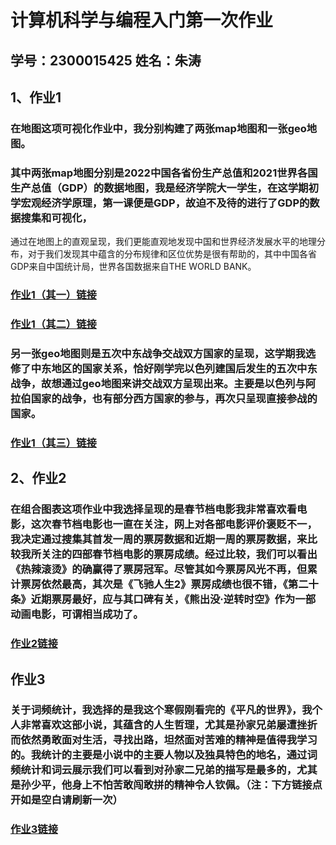 # 计算机科学与编程入门第一次作业
## 学号：2300015425  姓名：朱涛
## 1、作业1
### 在地图这项可视化作业中，我分别构建了两张map地图和一张geo地图。
### 其中两张map地图分别是2022中国各省份生产总值和2021世界各国生产总值（GDP）的数据地图，我是经济学院大一学生，在这学期初学宏观经济学原理，第一课便是GDP，故迫不及待的进行了GDP的数据搜集和可视化，
通过在地图上的直观呈现，我们更能直观地发现中国和世界经济发展水平的地理分布，对于我们发现其中蕴含的分布规律和区位优势是很有帮助的，其中中国各省GDP来自中国统计局，世界各国数据来自THE WORLD BANK。
### [作业1（其一）链接](https://zt156106.github.io/GDP_of_China_by_province_map.html)
### [作业1（其二）链接](https://zt156106.github.io/world_GDP_by_country_map.html)
### 另一张geo地图则是五次中东战争交战双方国家的呈现，这学期我选修了中东地区的国家关系，恰好刚学完以色列建国后发生的五次中东战争，故想通过geo地图来讲交战双方呈现出来。主要是以色列与阿拉伯国家的战争，也有部分西方国家的参与，再次只呈现直接参战的国家。
### [作业1（其三）链接](https://zt156106.github.io/Mideast_warship.html)
## 2、作业2
### 在组合图表这项作业中我选择呈现的是春节档电影我非常喜欢看电影，这次春节档电影也一直在关注，网上对各部电影评价褒贬不一，我决定通过搜集其首发一周的票房数据和近期一周的票房数据，来比较我所关注的四部春节档电影的票房成绩。经过比较，我们可以看出《热辣滚烫》的确赢得了票房冠军。尽管其如今票房风光不再，但累计票房依然最高，其次是《飞驰人生2》票房成绩也很不错，《第二十条》近期票房最好，应与其口碑有关，《熊出没·逆转时空》作为一部动画电影，可谓相当成功了。
### [作业2链接](https://zt156106.github.io/spring_festivals_films.html)
## 作业3
### 关于词频统计，我选择的是我这个寒假刚看完的《平凡的世界》，我个人非常喜欢这部小说，其蕴含的人生哲理，尤其是孙家兄弟屡遭挫折而依然勇敢面对生活，寻找出路，坦然面对苦难的精神是值得我学习的。我统计的主要是小说中的主要人物以及独具特色的地名，通过词频统计和词云展示我们可以看到对孙家二兄弟的描写是最多的，尤其是孙少平，他身上不怕苦敢闯敢拼的精神令人钦佩。（注：下方链接点开如是空白请刷新一次）
### [作业3链接](https://zt156106.github.io/the_ordinary_world.html)
